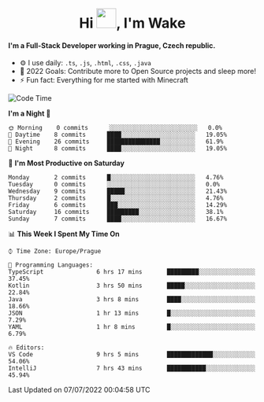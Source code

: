 <h1 align="center">Hi <img src="https://raw.githubusercontent.com/MrWakeCZ/MrWakeCZ/master/Hi.gif" width="40px" />, I'm Wake</h1>

#### I'm a Full-Stack Developer working in Prague, Czech republic.
- ⚙️ I use daily: `.ts`, `.js`, `.html`, `.css`, `.java`
- 🥅 2022 Goals: Contribute more to Open Source projects and sleep more!
- ⚡ Fun fact: Everything for me started with Minecraft

<!--START_SECTION:waka-->
![Code Time](http://img.shields.io/badge/Code%20Time-0%20secs-blue)

**I'm a Night 🦉** 

```text
🌞 Morning    0 commits      ░░░░░░░░░░░░░░░░░░░░░░░░░   0.0% 
🌆 Daytime    8 commits      ████░░░░░░░░░░░░░░░░░░░░░   19.05% 
🌃 Evening    26 commits     ███████████████░░░░░░░░░░   61.9% 
🌙 Night      8 commits      ████░░░░░░░░░░░░░░░░░░░░░   19.05%

```
📅 **I'm Most Productive on Saturday** 

```text
Monday       2 commits      █░░░░░░░░░░░░░░░░░░░░░░░░   4.76% 
Tuesday      0 commits      ░░░░░░░░░░░░░░░░░░░░░░░░░   0.0% 
Wednesday    9 commits      █████░░░░░░░░░░░░░░░░░░░░   21.43% 
Thursday     2 commits      █░░░░░░░░░░░░░░░░░░░░░░░░   4.76% 
Friday       6 commits      ███░░░░░░░░░░░░░░░░░░░░░░   14.29% 
Saturday     16 commits     █████████░░░░░░░░░░░░░░░░   38.1% 
Sunday       7 commits      ████░░░░░░░░░░░░░░░░░░░░░   16.67%

```


📊 **This Week I Spent My Time On** 

```text
⌚︎ Time Zone: Europe/Prague

💬 Programming Languages: 
TypeScript               6 hrs 17 mins       █████████░░░░░░░░░░░░░░░░   37.45% 
Kotlin                   3 hrs 50 mins       █████░░░░░░░░░░░░░░░░░░░░   22.84% 
Java                     3 hrs 8 mins        ████░░░░░░░░░░░░░░░░░░░░░   18.66% 
JSON                     1 hr 13 mins        █░░░░░░░░░░░░░░░░░░░░░░░░   7.29% 
YAML                     1 hr 8 mins         █░░░░░░░░░░░░░░░░░░░░░░░░   6.79%

🔥 Editors: 
VS Code                  9 hrs 5 mins        █████████████░░░░░░░░░░░░   54.06% 
IntelliJ                 7 hrs 43 mins       ███████████░░░░░░░░░░░░░░   45.94%

```


 Last Updated on 07/07/2022 00:04:58 UTC
<!--END_SECTION:waka-->
